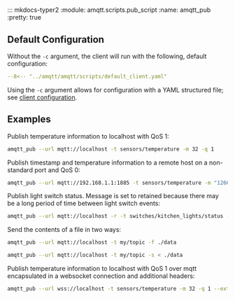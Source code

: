 #

::: mkdocs-typer2
    :module: amqtt.scripts.pub_script
    :name: amqtt_pub
    :pretty: true

## Default Configuration

Without the `-c` argument, the client will run with the following, default configuration:

```yaml
--8<-- "../amqtt/amqtt/scripts/default_client.yaml"
```

Using the `-c` argument allows for configuration with a YAML structured file; see [client configuration](client_config.md). 


## Examples

Publish temperature information to localhost with QoS 1:

```bash
amqtt_pub --url mqtt://localhost -t sensors/temperature -m 32 -q 1
```

Publish timestamp and temperature information to a remote host on a non-standard port and QoS 0:

```bash
amqtt_pub --url mqtt://192.168.1.1:1885 -t sensors/temperature -m "1266193804 32"
```

Publish light switch status. Message is set to retained because there may be a long period of time between light switch events:

```bash
amqtt_pub --url mqtt://localhost -r -t switches/kitchen_lights/status -m "on"
```

Send the contents of a file in two ways:

```bash
amqtt_pub --url mqtt://localhost -t my/topic -f ./data

amqtt_pub --url mqtt://localhost -t my/topic -s < ./data
```

Publish temperature information to localhost with QoS 1 over mqtt encapsulated in a websocket connection and additional headers:

```bash
amqtt_pub --url wss://localhost -t sensors/temperature -m 32 -q 1 --extra-headers '{"Authorization": "Bearer <token>"}'
```
